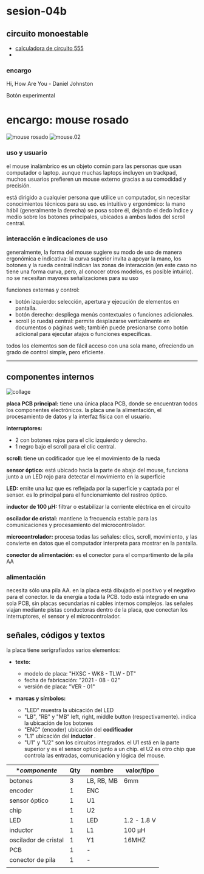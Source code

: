 # sesion-04b

## circuito monoestable

- [calculadora de circuito 555](https://ohmslawcalculator.com/555-monostable-calculator)
- 



### encargo
 
Hi, How Are You -  Daniel Johnston

Botón experimental

# encargo: mouse rosado

![mouse rosado](https://github.com/felix-rg416/dis8644-2025-1/blob/main/19-felix-rg416/sesion-04b/archivos/mouse.01.jpg) ![mouse.02](https://github.com/felix-rg416/dis8644-2025-1/blob/main/19-felix-rg416/sesion-04b/archivos/mouse.02.jpg)

### uso y usuario

el mouse inalámbrico es un objeto común para las personas que usan computador o laptop. aunque muchas laptops incluyen un trackpad, muchos usuarios prefieren un mouse externo gracias a su comodidad y precisión.

está dirigido a cualquier persona que utilice un computador, sin necesitar conocimientos técnicos para su uso. es intuitivo y ergonómico: la mano hábil (generalmente la derecha) se posa sobre él, dejando el dedo índice y medio sobre los botones principales, ubicados a ambos lados del scroll central.

### interacción e indicaciones de uso

generalmente, la forma del mouse sugiere su modo de uso de manera ergonómica e indicativa: la curva superior invita a apoyar la mano, los botones y la rueda central indican las zonas de interacción (en este caso no tiene una forma curva, pero, al conocer otros modelos, es posible intuirlo). no se necesitan mayores señalizaciones para su uso

funciones externas y control:
- botón izquierdo: selección, apertura y ejecución de elementos en pantalla.
- botón derecho: despliega menús contextuales o funciones adicionales.
- scroll (o rueda) central: permite desplazarse verticalmente en documentos o páginas web; también puede presionarse como botón adicional para ejecutar atajos o funciones específicas.

todos los elementos son de fácil acceso con una sola mano, ofreciendo un grado de control simple, pero eficiente.
_______________________
## componentes internos

![collage](https://github.com/felix-rg416/dis8644-2025-1/blob/main/19-felix-rg416/sesion-04b/archivos/collage.01.png)

**placa PCB principal:** tiene una única placa PCB, donde se encuentran todos los componentes electrónicos. la placa une la alimentación, el procesamiento de datos y la interfaz física con el usuario.

**interruptores:**
- 2 con botones rojos para el clic izquierdo y derecho.
- 1 negro bajo el scroll para el clic central.

**scroll:** tiene un codificador que lee el movimiento de la rueda

**sensor óptico:** está ubicado hacia la parte de abajo del mouse, funciona junto a un LED rojo para detectar el movimiento en la superficie

**LED:** emite una luz que es reflejada por la superficie y captada por el sensor. es lo principal para el funcionamiento del rastreo óptico.

**inductor de 100 µH:** filtrar o estabilizar la corriente eléctrica en el circuito

**oscilador de cristal:** mantiene la frecuencia estable para las comunicaciones y procesamiento del microcontrolador.

**microcontrolador:** procesa todas las señales: clics, scroll, movimiento, y las convierte en datos que el computador interpreta para mostrar en la pantalla.

**conector de alimentación:** es el conector para el compartimento de la pila AA

### alimentación
necesita sólo una pila AA. en la placa está dibujado el positivo y el negativo para el conector. le da energía a toda la PCB. todo está integrado en una sola PCB, sin placas secundarias ni cables internos complejos. las señales viajan mediante pistas conductoras dentro de la placa, que conectan los interruptores, el sensor y el microcontrolador.

## señales, códigos y textos
la placa tiene serigrafiados varios elementos:

- **texto:**
  	- modelo de placa: "HXSC - WK8 - TLW - DT"
  	- fecha de fabricación: "2021 - 08 - 02"
  	- versión de placa: "VER - 01"
 
- **marcas y símbolos:**
  	- "LED" muestra la ubicación del LED
  	- "LB", "RB" y "MB" left, right, middle button (respectivamente). indica la ubicación de los botones
  	- "ENC" (encoder) ubicación del **codificador**
  	- "L1" ubicación del **inductor** .
  	- "U1" y "U2" son los circuitos integrados. el U1 está en la parte superior y es el sensor optico junto a un chip. el U2 es otro chip que controla las entradas, comunicación y lógica del mouse.

| **componente*         | **Qty** | **nombre** | **valor/tipo** |
|-----------------------|---------|------------|----------------|
| botones               | 3       | LB, RB, MB | 6mm            |
| encoder               | 1       | ENC        |                |
| sensor óptico         | 1       | U1         |                |
| chip                  | 1       | U2         |                |
| LED                   | 1       | LED        | 1.2 - 1.8 V    |
| inductor              | 1       | L1         | 100 µH         |
| oscilador de  cristal | 1       | Y1         | 16MHZ          |
| PCB                   | 1       | -          |                |
| conector de pila      | 1       | -          |                |
|                       |         |            |                |
